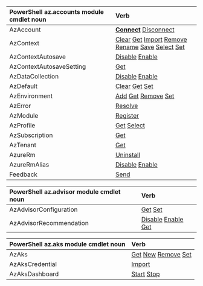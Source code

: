 PowerShell az.accounts module cmdlet noun | Verb 
:--- | :--- 
AzAccount |  [**Connect**](#connect-azaccount) [Disconnect](#disconnect-azaccount)
AzContext |  [Clear](#clear-azcontext) [Get](#get-azcontext) [Import](#import-azcontext) [Remove](#remove-azcontext) [Rename](#rename-azcontext) [Save](#save-azcontext) [Select](#select-azcontext) [Set](#set-azcontext)
AzContextAutosave |  [Disable](#disable-azcontextautosave) [Enable](#enable-azcontextautosave)
AzContextAutosaveSetting |  [Get](#get-azcontextautosavesetting)
AzDataCollection |  [Disable](#disable-azdatacollection) [Enable](#enable-azdatacollection)
AzDefault |  [Clear](#clear-azdefault) [Get](#get-azdefault) [Set](#set-azdefault)
AzEnvironment |  [Add](#add-azenvironment) [Get](#get-azenvironment) [Remove](#remove-azenvironment) [Set](#set-azenvironment)
AzError |  [Resolve](#resolve-azerror)
AzModule |  [Register](#register-azmodule)
AzProfile |  [Get](#get-azprofile) [Select](#select-azprofile)
AzSubscription |  [Get](#get-azsubscription)
AzTenant |  [Get](#get-aztenant)
AzureRm |  [Uninstall](#uninstall-azurerm)
AzureRmAlias |  [Disable](#disable-azurermalias) [Enable](#enable-azurermalias)
Feedback |  [Send](#send-feedback)

PowerShell az.advisor module cmdlet noun | Verb 
:--- | :--- 
AzAdvisorConfiguration |  [Get](#get-azadvisorconfiguration) [Set](#set-azadvisorconfiguration)
AzAdvisorRecommendation |  [Disable](#disable-azadvisorrecommendation) [Enable](#enable-azadvisorrecommendation) [Get](#get-azadvisorrecommendation)

PowerShell az.aks module cmdlet noun | Verb 
:--- | :--- 
AzAks |  [Get](#get-azaks) [New](#new-azaks) [Remove](#remove-azaks) [Set](#set-azaks)
AzAksCredential |  [Import](#import-azakscredential)
AzAksDashboard |  [Start](#start-azaksdashboard) [Stop](#stop-azaksdashboard)
